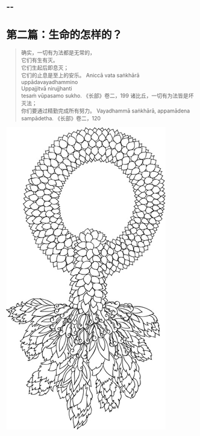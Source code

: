 --
--

# 第二篇：生命的怎样的？

> 确实，一切有为法都是无常的，  
> 它们有生有灭。  
> 它们生起后即息灭；  
> 它们的止息是至上的安乐。 Aniccā vata saṅkhārā  
> uppādavayadhammino  
> Uppajjitvā nirujjhanti  
> tesaṁ vūpasamo sukho. 《长部》卷二，199 诸比丘，一切有为法皆是坏灭法；  
> 你们要通过精勤完成所有努力。 Vayadhammā saṅkhārā, appamādena sampādetha. 《长部》卷二，120

[![image](./includes/images/illustrations/white-garland-decor-black.jpg)](https://buddhadhamma.github.io/includes/images/illustrations/white-garland-decor-black.pdf)